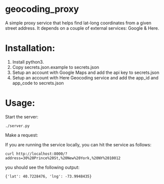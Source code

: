 # geocoding_proxy
A simple proxy service that helps find lat-long coordinates from a given street address. It depends on a couple of external services: Google & Here.



# Installation:

1. Install python3.
2. Copy secrets.json.example to secrets.json
3. Setup an account with Google Maps and add the api key to secrets.json
4. Setup an account with Here Geocoding service and add the app_id and app_code to secrets.json

# Usage:

Start the server:
```
./server.py
```

Make a request:

If you are running the service locally, you can hit the service as follows:
```
curl http://localhost:8000/?address=30%20Prince%20St,%20New%20York,%20NY%2010012
```
you should see the following output:
```
{'lat': 40.7228476, 'lng': -73.9948435}
```
